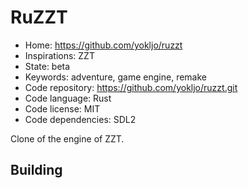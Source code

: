 # RuZZT

- Home: https://github.com/yokljo/ruzzt
- Inspirations: ZZT
- State: beta
- Keywords: adventure, game engine, remake
- Code repository: https://github.com/yokljo/ruzzt.git
- Code language: Rust
- Code license: MIT
- Code dependencies: SDL2

Clone of the engine of ZZT.

## Building
